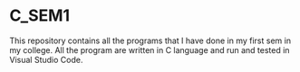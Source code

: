 # C_SEM1
This repository contains all the programs that I have done in my first sem in my college. All the program are written in C language and run and tested in Visual Studio Code.
